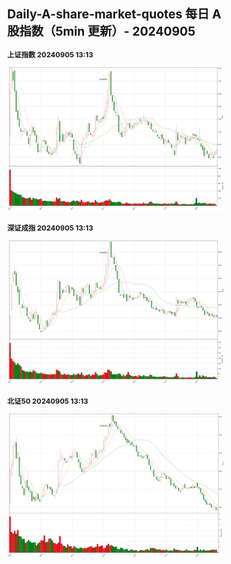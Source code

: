 
# Daily-A-share-market-quotes 每日 A 股指数（5min 更新）- 20240905

### 上证指数 20240905 13:13
![](./fig/2024/9/20240905-sh000001.png)

### 深证成指 20240905 13:13
![](./fig/2024/9/20240905-sz399001.png)

### 北证50 20240905 13:13
![](./fig/2024/9/20240905-bj899050.png)
